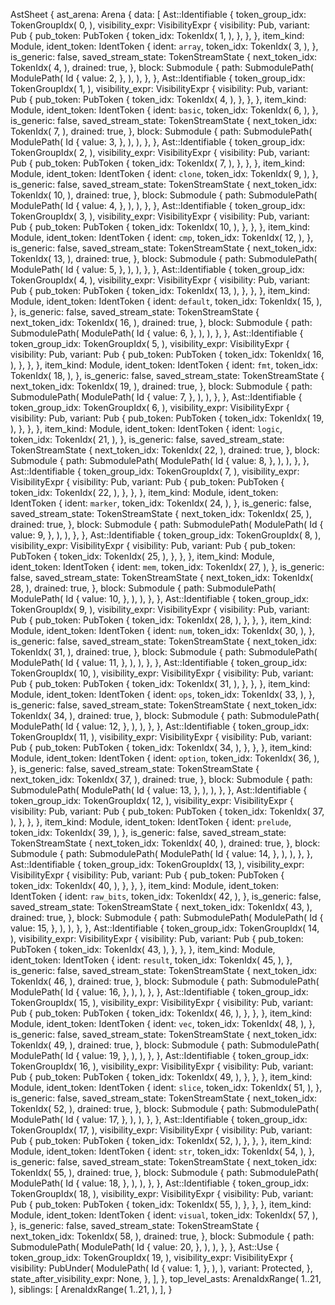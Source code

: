 AstSheet {
    ast_arena: Arena {
        data: [
            Ast::Identifiable {
                token_group_idx: TokenGroupIdx(
                    0,
                ),
                visibility_expr: VisibilityExpr {
                    visibility: Pub,
                    variant: Pub {
                        pub_token: PubToken {
                            token_idx: TokenIdx(
                                1,
                            ),
                        },
                    },
                },
                item_kind: Module,
                ident_token: IdentToken {
                    ident: `array`,
                    token_idx: TokenIdx(
                        3,
                    ),
                },
                is_generic: false,
                saved_stream_state: TokenStreamState {
                    next_token_idx: TokenIdx(
                        4,
                    ),
                    drained: true,
                },
                block: Submodule {
                    path: SubmodulePath(
                        ModulePath(
                            Id {
                                value: 2,
                            },
                        ),
                    ),
                },
            },
            Ast::Identifiable {
                token_group_idx: TokenGroupIdx(
                    1,
                ),
                visibility_expr: VisibilityExpr {
                    visibility: Pub,
                    variant: Pub {
                        pub_token: PubToken {
                            token_idx: TokenIdx(
                                4,
                            ),
                        },
                    },
                },
                item_kind: Module,
                ident_token: IdentToken {
                    ident: `basic`,
                    token_idx: TokenIdx(
                        6,
                    ),
                },
                is_generic: false,
                saved_stream_state: TokenStreamState {
                    next_token_idx: TokenIdx(
                        7,
                    ),
                    drained: true,
                },
                block: Submodule {
                    path: SubmodulePath(
                        ModulePath(
                            Id {
                                value: 3,
                            },
                        ),
                    ),
                },
            },
            Ast::Identifiable {
                token_group_idx: TokenGroupIdx(
                    2,
                ),
                visibility_expr: VisibilityExpr {
                    visibility: Pub,
                    variant: Pub {
                        pub_token: PubToken {
                            token_idx: TokenIdx(
                                7,
                            ),
                        },
                    },
                },
                item_kind: Module,
                ident_token: IdentToken {
                    ident: `clone`,
                    token_idx: TokenIdx(
                        9,
                    ),
                },
                is_generic: false,
                saved_stream_state: TokenStreamState {
                    next_token_idx: TokenIdx(
                        10,
                    ),
                    drained: true,
                },
                block: Submodule {
                    path: SubmodulePath(
                        ModulePath(
                            Id {
                                value: 4,
                            },
                        ),
                    ),
                },
            },
            Ast::Identifiable {
                token_group_idx: TokenGroupIdx(
                    3,
                ),
                visibility_expr: VisibilityExpr {
                    visibility: Pub,
                    variant: Pub {
                        pub_token: PubToken {
                            token_idx: TokenIdx(
                                10,
                            ),
                        },
                    },
                },
                item_kind: Module,
                ident_token: IdentToken {
                    ident: `cmp`,
                    token_idx: TokenIdx(
                        12,
                    ),
                },
                is_generic: false,
                saved_stream_state: TokenStreamState {
                    next_token_idx: TokenIdx(
                        13,
                    ),
                    drained: true,
                },
                block: Submodule {
                    path: SubmodulePath(
                        ModulePath(
                            Id {
                                value: 5,
                            },
                        ),
                    ),
                },
            },
            Ast::Identifiable {
                token_group_idx: TokenGroupIdx(
                    4,
                ),
                visibility_expr: VisibilityExpr {
                    visibility: Pub,
                    variant: Pub {
                        pub_token: PubToken {
                            token_idx: TokenIdx(
                                13,
                            ),
                        },
                    },
                },
                item_kind: Module,
                ident_token: IdentToken {
                    ident: `default`,
                    token_idx: TokenIdx(
                        15,
                    ),
                },
                is_generic: false,
                saved_stream_state: TokenStreamState {
                    next_token_idx: TokenIdx(
                        16,
                    ),
                    drained: true,
                },
                block: Submodule {
                    path: SubmodulePath(
                        ModulePath(
                            Id {
                                value: 6,
                            },
                        ),
                    ),
                },
            },
            Ast::Identifiable {
                token_group_idx: TokenGroupIdx(
                    5,
                ),
                visibility_expr: VisibilityExpr {
                    visibility: Pub,
                    variant: Pub {
                        pub_token: PubToken {
                            token_idx: TokenIdx(
                                16,
                            ),
                        },
                    },
                },
                item_kind: Module,
                ident_token: IdentToken {
                    ident: `fmt`,
                    token_idx: TokenIdx(
                        18,
                    ),
                },
                is_generic: false,
                saved_stream_state: TokenStreamState {
                    next_token_idx: TokenIdx(
                        19,
                    ),
                    drained: true,
                },
                block: Submodule {
                    path: SubmodulePath(
                        ModulePath(
                            Id {
                                value: 7,
                            },
                        ),
                    ),
                },
            },
            Ast::Identifiable {
                token_group_idx: TokenGroupIdx(
                    6,
                ),
                visibility_expr: VisibilityExpr {
                    visibility: Pub,
                    variant: Pub {
                        pub_token: PubToken {
                            token_idx: TokenIdx(
                                19,
                            ),
                        },
                    },
                },
                item_kind: Module,
                ident_token: IdentToken {
                    ident: `logic`,
                    token_idx: TokenIdx(
                        21,
                    ),
                },
                is_generic: false,
                saved_stream_state: TokenStreamState {
                    next_token_idx: TokenIdx(
                        22,
                    ),
                    drained: true,
                },
                block: Submodule {
                    path: SubmodulePath(
                        ModulePath(
                            Id {
                                value: 8,
                            },
                        ),
                    ),
                },
            },
            Ast::Identifiable {
                token_group_idx: TokenGroupIdx(
                    7,
                ),
                visibility_expr: VisibilityExpr {
                    visibility: Pub,
                    variant: Pub {
                        pub_token: PubToken {
                            token_idx: TokenIdx(
                                22,
                            ),
                        },
                    },
                },
                item_kind: Module,
                ident_token: IdentToken {
                    ident: `marker`,
                    token_idx: TokenIdx(
                        24,
                    ),
                },
                is_generic: false,
                saved_stream_state: TokenStreamState {
                    next_token_idx: TokenIdx(
                        25,
                    ),
                    drained: true,
                },
                block: Submodule {
                    path: SubmodulePath(
                        ModulePath(
                            Id {
                                value: 9,
                            },
                        ),
                    ),
                },
            },
            Ast::Identifiable {
                token_group_idx: TokenGroupIdx(
                    8,
                ),
                visibility_expr: VisibilityExpr {
                    visibility: Pub,
                    variant: Pub {
                        pub_token: PubToken {
                            token_idx: TokenIdx(
                                25,
                            ),
                        },
                    },
                },
                item_kind: Module,
                ident_token: IdentToken {
                    ident: `mem`,
                    token_idx: TokenIdx(
                        27,
                    ),
                },
                is_generic: false,
                saved_stream_state: TokenStreamState {
                    next_token_idx: TokenIdx(
                        28,
                    ),
                    drained: true,
                },
                block: Submodule {
                    path: SubmodulePath(
                        ModulePath(
                            Id {
                                value: 10,
                            },
                        ),
                    ),
                },
            },
            Ast::Identifiable {
                token_group_idx: TokenGroupIdx(
                    9,
                ),
                visibility_expr: VisibilityExpr {
                    visibility: Pub,
                    variant: Pub {
                        pub_token: PubToken {
                            token_idx: TokenIdx(
                                28,
                            ),
                        },
                    },
                },
                item_kind: Module,
                ident_token: IdentToken {
                    ident: `num`,
                    token_idx: TokenIdx(
                        30,
                    ),
                },
                is_generic: false,
                saved_stream_state: TokenStreamState {
                    next_token_idx: TokenIdx(
                        31,
                    ),
                    drained: true,
                },
                block: Submodule {
                    path: SubmodulePath(
                        ModulePath(
                            Id {
                                value: 11,
                            },
                        ),
                    ),
                },
            },
            Ast::Identifiable {
                token_group_idx: TokenGroupIdx(
                    10,
                ),
                visibility_expr: VisibilityExpr {
                    visibility: Pub,
                    variant: Pub {
                        pub_token: PubToken {
                            token_idx: TokenIdx(
                                31,
                            ),
                        },
                    },
                },
                item_kind: Module,
                ident_token: IdentToken {
                    ident: `ops`,
                    token_idx: TokenIdx(
                        33,
                    ),
                },
                is_generic: false,
                saved_stream_state: TokenStreamState {
                    next_token_idx: TokenIdx(
                        34,
                    ),
                    drained: true,
                },
                block: Submodule {
                    path: SubmodulePath(
                        ModulePath(
                            Id {
                                value: 12,
                            },
                        ),
                    ),
                },
            },
            Ast::Identifiable {
                token_group_idx: TokenGroupIdx(
                    11,
                ),
                visibility_expr: VisibilityExpr {
                    visibility: Pub,
                    variant: Pub {
                        pub_token: PubToken {
                            token_idx: TokenIdx(
                                34,
                            ),
                        },
                    },
                },
                item_kind: Module,
                ident_token: IdentToken {
                    ident: `option`,
                    token_idx: TokenIdx(
                        36,
                    ),
                },
                is_generic: false,
                saved_stream_state: TokenStreamState {
                    next_token_idx: TokenIdx(
                        37,
                    ),
                    drained: true,
                },
                block: Submodule {
                    path: SubmodulePath(
                        ModulePath(
                            Id {
                                value: 13,
                            },
                        ),
                    ),
                },
            },
            Ast::Identifiable {
                token_group_idx: TokenGroupIdx(
                    12,
                ),
                visibility_expr: VisibilityExpr {
                    visibility: Pub,
                    variant: Pub {
                        pub_token: PubToken {
                            token_idx: TokenIdx(
                                37,
                            ),
                        },
                    },
                },
                item_kind: Module,
                ident_token: IdentToken {
                    ident: `prelude`,
                    token_idx: TokenIdx(
                        39,
                    ),
                },
                is_generic: false,
                saved_stream_state: TokenStreamState {
                    next_token_idx: TokenIdx(
                        40,
                    ),
                    drained: true,
                },
                block: Submodule {
                    path: SubmodulePath(
                        ModulePath(
                            Id {
                                value: 14,
                            },
                        ),
                    ),
                },
            },
            Ast::Identifiable {
                token_group_idx: TokenGroupIdx(
                    13,
                ),
                visibility_expr: VisibilityExpr {
                    visibility: Pub,
                    variant: Pub {
                        pub_token: PubToken {
                            token_idx: TokenIdx(
                                40,
                            ),
                        },
                    },
                },
                item_kind: Module,
                ident_token: IdentToken {
                    ident: `raw_bits`,
                    token_idx: TokenIdx(
                        42,
                    ),
                },
                is_generic: false,
                saved_stream_state: TokenStreamState {
                    next_token_idx: TokenIdx(
                        43,
                    ),
                    drained: true,
                },
                block: Submodule {
                    path: SubmodulePath(
                        ModulePath(
                            Id {
                                value: 15,
                            },
                        ),
                    ),
                },
            },
            Ast::Identifiable {
                token_group_idx: TokenGroupIdx(
                    14,
                ),
                visibility_expr: VisibilityExpr {
                    visibility: Pub,
                    variant: Pub {
                        pub_token: PubToken {
                            token_idx: TokenIdx(
                                43,
                            ),
                        },
                    },
                },
                item_kind: Module,
                ident_token: IdentToken {
                    ident: `result`,
                    token_idx: TokenIdx(
                        45,
                    ),
                },
                is_generic: false,
                saved_stream_state: TokenStreamState {
                    next_token_idx: TokenIdx(
                        46,
                    ),
                    drained: true,
                },
                block: Submodule {
                    path: SubmodulePath(
                        ModulePath(
                            Id {
                                value: 16,
                            },
                        ),
                    ),
                },
            },
            Ast::Identifiable {
                token_group_idx: TokenGroupIdx(
                    15,
                ),
                visibility_expr: VisibilityExpr {
                    visibility: Pub,
                    variant: Pub {
                        pub_token: PubToken {
                            token_idx: TokenIdx(
                                46,
                            ),
                        },
                    },
                },
                item_kind: Module,
                ident_token: IdentToken {
                    ident: `vec`,
                    token_idx: TokenIdx(
                        48,
                    ),
                },
                is_generic: false,
                saved_stream_state: TokenStreamState {
                    next_token_idx: TokenIdx(
                        49,
                    ),
                    drained: true,
                },
                block: Submodule {
                    path: SubmodulePath(
                        ModulePath(
                            Id {
                                value: 19,
                            },
                        ),
                    ),
                },
            },
            Ast::Identifiable {
                token_group_idx: TokenGroupIdx(
                    16,
                ),
                visibility_expr: VisibilityExpr {
                    visibility: Pub,
                    variant: Pub {
                        pub_token: PubToken {
                            token_idx: TokenIdx(
                                49,
                            ),
                        },
                    },
                },
                item_kind: Module,
                ident_token: IdentToken {
                    ident: `slice`,
                    token_idx: TokenIdx(
                        51,
                    ),
                },
                is_generic: false,
                saved_stream_state: TokenStreamState {
                    next_token_idx: TokenIdx(
                        52,
                    ),
                    drained: true,
                },
                block: Submodule {
                    path: SubmodulePath(
                        ModulePath(
                            Id {
                                value: 17,
                            },
                        ),
                    ),
                },
            },
            Ast::Identifiable {
                token_group_idx: TokenGroupIdx(
                    17,
                ),
                visibility_expr: VisibilityExpr {
                    visibility: Pub,
                    variant: Pub {
                        pub_token: PubToken {
                            token_idx: TokenIdx(
                                52,
                            ),
                        },
                    },
                },
                item_kind: Module,
                ident_token: IdentToken {
                    ident: `str`,
                    token_idx: TokenIdx(
                        54,
                    ),
                },
                is_generic: false,
                saved_stream_state: TokenStreamState {
                    next_token_idx: TokenIdx(
                        55,
                    ),
                    drained: true,
                },
                block: Submodule {
                    path: SubmodulePath(
                        ModulePath(
                            Id {
                                value: 18,
                            },
                        ),
                    ),
                },
            },
            Ast::Identifiable {
                token_group_idx: TokenGroupIdx(
                    18,
                ),
                visibility_expr: VisibilityExpr {
                    visibility: Pub,
                    variant: Pub {
                        pub_token: PubToken {
                            token_idx: TokenIdx(
                                55,
                            ),
                        },
                    },
                },
                item_kind: Module,
                ident_token: IdentToken {
                    ident: `visual`,
                    token_idx: TokenIdx(
                        57,
                    ),
                },
                is_generic: false,
                saved_stream_state: TokenStreamState {
                    next_token_idx: TokenIdx(
                        58,
                    ),
                    drained: true,
                },
                block: Submodule {
                    path: SubmodulePath(
                        ModulePath(
                            Id {
                                value: 20,
                            },
                        ),
                    ),
                },
            },
            Ast::Use {
                token_group_idx: TokenGroupIdx(
                    19,
                ),
                visibility_expr: VisibilityExpr {
                    visibility: PubUnder(
                        ModulePath(
                            Id {
                                value: 1,
                            },
                        ),
                    ),
                    variant: Protected,
                },
                state_after_visibility_expr: None,
            },
        ],
    },
    top_level_asts: ArenaIdxRange(
        1..21,
    ),
    siblings: [
        ArenaIdxRange(
            1..21,
        ),
    ],
}